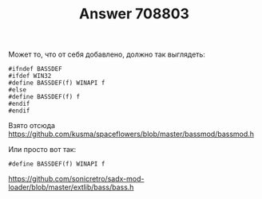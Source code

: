 ﻿---
title: "Answer 708803"
se.owner.user_id: 184031
se.owner.display_name: "Eugene Krivenja"
se.owner.link: "https://ru.stackoverflow.com/users/184031/eugene-krivenja"
se.answer_id: 708803
se.question_id: 708052
se.post_type: answer
se.score: 0
se.is_accepted: False
---
<p>Может то, что от себя добавлено, должно так выглядеть:</p>

<pre><code>#ifndef BASSDEF
#ifdef WIN32
#define BASSDEF(f) WINAPI f
#else
#define BASSDEF(f) f
#endif
#endif
</code></pre>

<p>Взято отсюда
<a href="https://github.com/kusma/spaceflowers/blob/master/bassmod/bassmod.h" rel="nofollow noreferrer">https://github.com/kusma/spaceflowers/blob/master/bassmod/bassmod.h</a></p>

<p>Или просто вот так:</p>

<pre><code>#define BASSDEF(f) WINAPI f
</code></pre>

<p><a href="https://github.com/sonicretro/sadx-mod-loader/blob/master/extlib/bass/bass.h" rel="nofollow noreferrer">https://github.com/sonicretro/sadx-mod-loader/blob/master/extlib/bass/bass.h</a></p>
